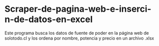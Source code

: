 # Scraper-de-pagina-web-e-inserci-n-de-datos-en-excel
Este programa busca los datos de fuente de poder en la página web de solotodo.cl y los ordena por nombre, potencia y precio en un archivo .xlsx
